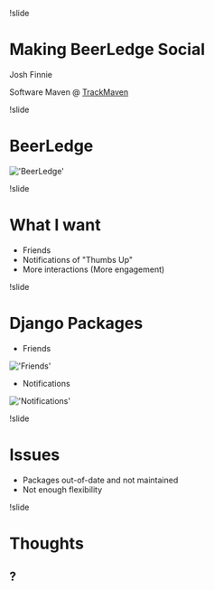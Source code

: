 !slide

# Making BeerLedge Social

Josh Finnie

Software Maven @ [TrackMaven](http://trackmaven.com)

!slide

# BeerLedge

!['BeerLedge'](images/beerledge.jpg)

!slide

# What I want

* Friends
* Notifications of "Thumbs Up"
* More interactions (More engagement)

!slide

# Django Packages

* Friends

!['Friends'](images/friends.jpg)

* Notifications

!['Notifications'](images/notifications.jpg)

!slide

# Issues

* Packages out-of-date and not maintained
* Not enough flexibility

!slide

# Thoughts

## ?
